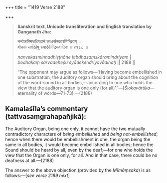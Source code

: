 +++
title = "1419 Verse 2188"

+++
> **Sanskrit text, Unicode transliteration and English translation by Ganganath Jha:** 
>
> नन्वेकस्मिन्नधिष्ठाने लब्धसंस्कारमिन्द्रियम् ।  
> बोधकं सर्वदेहेषु स्यादेकेन्द्रियवादिनः ॥ २१८८ ॥ 
>
> *nanvekasminnadhiṣṭhāne labdhasaṃskāramindriyam* \|  
> *bodhakaṃ sarvadeheṣu syādekendriyavādinaḥ* \|\| 2188 \|\| 
>
> “The opponent may argue as follows—‘Having become embellished in one substratum, the auditory organ should bring about the cognition of the word-sound in all bodies,—according to one who holds the view that the auditory organ is one only (for all)’.”—[*Ślokavārtika*—eternality of words—71-73].—(2188)



## Kamalaśīla’s commentary (tattvasaṃgrahapañjikā):

The Auditory Organ, being one only, it cannot have the two mutually contradictory characters of *being embellished* and *being not-embellished*; hence when there would be embellishment in one, the organ being the same in all bodies, it would become embellished in all bodies; hence the Sound should be heard by all, even by the deaf;—for one who holds the view that the Organ is one only, for all. And in that case, there could be no deafness at all.—(2188)

The answer to the above objection (provided by the *Mīmāṃsaka*) is as follows:—[*see verse 2189 next*]


